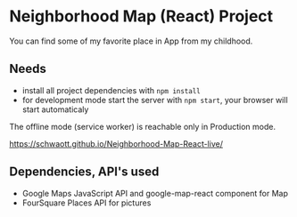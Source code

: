 # Neighborhood Map (React) Project

You can find some of my favorite place in App from my childhood.

## Needs

* install all project dependencies with `npm install`
* for development mode start the server with `npm start`, your browser will start automaticaly

The offline mode (service worker) is reachable only in Production mode.

https://schwaott.github.io/Neighborhood-Map-React-live/

## Dependencies, API's used

* Google Maps JavaScript API and google-map-react component for Map
* FourSquare Places API for pictures
